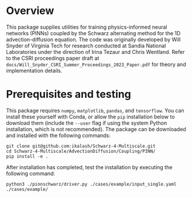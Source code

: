 
# Overview

This package supplies utilities for training physics-informed neural networks (PINNs) coupled by the Schwarz alternating method for the 1D advection-diffusion equation. The code was originally developed by Will Snyder of Virginia Tech for research conducted at Sandia National Laboratories under the direction of Irina Tezaur and Chris Wentland. Refer to the CSRI proceedings paper draft at `docs/Will_Snyder_CSRI_Summer_Proceedings_2023_Paper.pdf` for theory and implementation details.

# Prerequisites and testing

This package requires `numpy`, `matplotlib`, `pandas`, and `tensorflow`. You can install these yourself with Conda, or allow the `pip` installation below to download them (include the `--user` flag if using the system Python installation, which is not recommended). The package can be downloaded and installed with the following commands:

```
git clone git@github.com:ikalash/Schwarz-4-Multiscale.git
cd Schwarz-4-Multiscale/AdvectionDiffusion/Coupling/PINN/
pip install -e .
```

After installation has completed, test the installation by executing the following command:

```
python3 ./pinnschwarz/driver.py ./cases/example/input_single.yaml ./cases/example/
```
